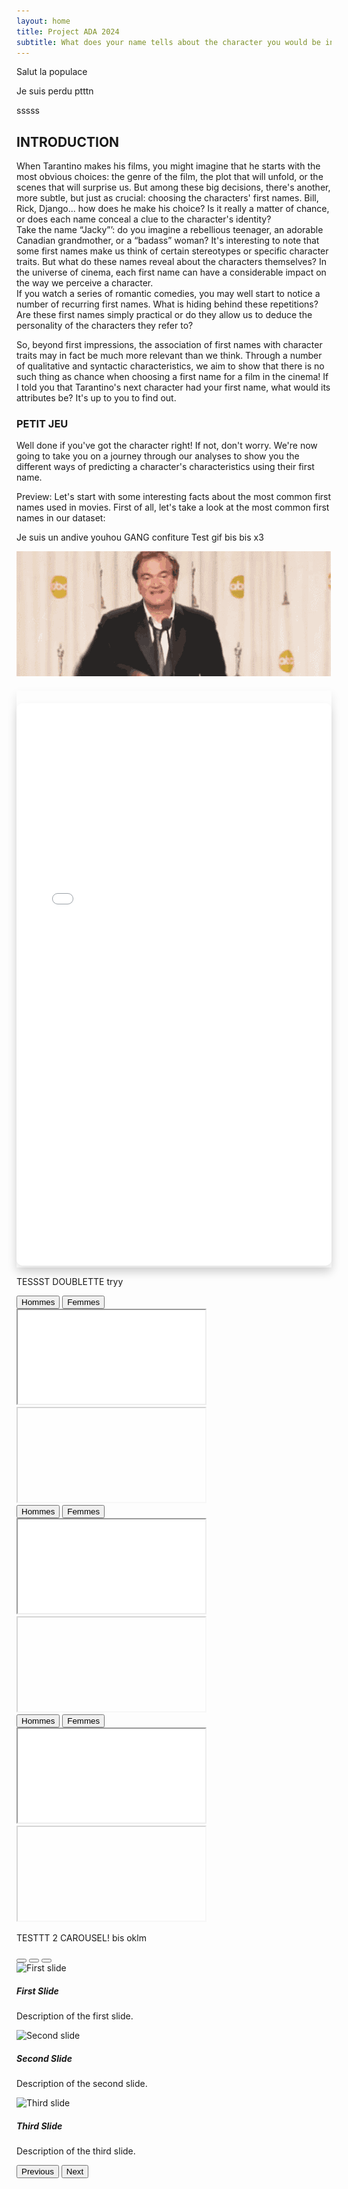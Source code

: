 ```yaml
---
layout: home
title: Project ADA 2024
subtitle: What does your name tells about the character you would be in the next Tarantino?
---
```


Salut la populace

Je suis perdu ptttn


sssss
## INTRODUCTION

When Tarantino makes his films, you might imagine that he starts with the most obvious choices: the genre of the film, the plot that will unfold, or the scenes that will surprise us. But among these big decisions, there's another, more subtle, but just as crucial: choosing the characters' first names. Bill, Rick, Django... how does he make his choice? Is it really a matter of chance, or does each name conceal a clue to the character's identity?  
Take the name “Jacky”’: do you imagine a rebellious teenager, an adorable Canadian grandmother, or a “badass” woman? It's interesting to note that some first names make us think of certain stereotypes or specific character traits. But what do these names reveal about the characters themselves? In the universe of cinema, each first name can have a considerable impact on the way we perceive a character.  
If you watch a series of romantic comedies, you may well start to notice a number of recurring first names. What is hiding behind these repetitions? Are these first names simply practical or do they allow us to deduce the personality of the characters they refer to?

So, beyond first impressions, the association of first names with character traits may in fact be much more relevant than we think. Through a number of qualitative and syntactic characteristics, we aim to show that there is no such thing as chance when choosing a first name for a film in the cinema! If I told you that Tarantino's next character had your first name, what would its attributes be? It's up to you to find out. 

### PETIT JEU

Well done if you've got the character right! If not, don't worry. We're now going to take you on a journey through our analyses to show you the different ways of predicting a character's characteristics using their first name.

Preview: Let's start with some interesting facts about the most common first names used in movies. First of all, let's take a look at the most common first names in our dataset:

Je suis un andive youhou
GANG confiture
Test gif bis bis x3

![Django](assets/img/quentin-tarantino-peace.gif)

<div style="box-shadow: 0px 8px 15px rgba(0, 0, 0, 0.1); margin-top: 20px;">
    <iframe src="{{ site.baseurl }}/assets/plots/sunburst_genre1000.html" width="100%" height="900" frameborder="0" style="border-radius: 10px; margin-top: 20px; box-shadow: 0px 8px 15px rgba(0, 0, 0, 0.1);"></iframe>
</div>

TESSST DOUBLETTE tryy

<!-- Premier groupe -->
<div class="tab-wrapper">
  <div class="tabs">
    <button class="tab-button active" data-target="plot-men-1">Hommes</button>
    <button class="tab-button" data-target="plot-women-1">Femmes</button>
  </div>
  <div class="tab-content">
    <div id="plot-men-1" class="plot-container" style="opacity: 1;">
      <iframe src="{{ site.baseurl }}/assets/plots/sunburst_genre1000_men.html" class="iframe-plot"></iframe>
    </div>
    <div id="plot-women-1" class="plot-container" style="opacity: 0.4;">
      <iframe src="{{ site.baseurl }}/assets/plots/sunburst_genre1000_women.html" class="iframe-plot"></iframe>
    </div>
  </div>
</div>

<!-- Deuxième groupe -->
<div class="tab-wrapper">
  <div class="tabs">
    <button class="tab-button active" data-target="plot-men-2">Hommes</button>
    <button class="tab-button" data-target="plot-women-2">Femmes</button>
  </div>
  <div class="tab-content">
    <div id="plot-men-2" class="plot-container" style="opacity: 1;">
      <iframe src="{{ site.baseurl }}/assets/plots/sunburst_genre1000_men.html" class="iframe-plot"></iframe>
    </div>
    <div id="plot-women-2" class="plot-container" style="opacity: 0.4;">
      <iframe src="{{ site.baseurl }}/assets/plots/sunburst_genre1000_women.html" class="iframe-plot"></iframe>
    </div>
  </div>
</div>

<!-- Troisième groupe -->
<div class="tab-wrapper">
  <div class="tabs">
    <button class="tab-button active" data-target="plot-men-3">Hommes</button>
    <button class="tab-button" data-target="plot-women-3">Femmes</button>
  </div>
  <div class="tab-content">
    <div id="plot-men-3" class="plot-container" style="opacity: 1;">
      <iframe src="{{ site.baseurl }}/assets/plots/sunburst_genre1000_men.html" class="iframe-plot"></iframe>
    </div>
    <div id="plot-women-3" class="plot-container" style="opacity: 0.4;">
      <iframe src="{{ site.baseurl }}/assets/plots/sunburst_genre1000_women.html" class="iframe-plot"></iframe>
    </div>
  </div>
</div>




TESTTT 2 CAROUSEL! bis oklm

<div id="carouselExampleIndicators" class="carousel slide" data-bs-ride="carousel">
  <!-- Indicateurs -->
  <div class="carousel-indicators">
    <button type="button" data-bs-target="#carouselExampleIndicators" data-bs-slide-to="0" class="active" aria-current="true" aria-label="Slide 1"></button>
    <button type="button" data-bs-target="#carouselExampleIndicators" data-bs-slide-to="1" aria-label="Slide 2"></button>
    <button type="button" data-bs-target="#carouselExampleIndicators" data-bs-slide-to="2" aria-label="Slide 3"></button>
  </div>

  <!-- Slides -->
  <div class="carousel-inner">
    <div class="carousel-item active">
      <img src="assets/img/crepe.jpg" class="d-block w-100" alt="First slide">
      <div class="carousel-caption d-none d-md-block">
        <h5>First Slide</h5>
        <p>Description of the first slide.</p>
      </div>
    </div>
    <div class="carousel-item">
      <img src="assets/img/404-southpark.jpg" class="d-block w-100" alt="Second slide">
      <div class="carousel-caption d-none d-md-block">
        <h5>Second Slide</h5>
        <p>Description of the second slide.</p>
      </div>
    </div>
    <div class="carousel-item">
      <img src="assets/img/crepe.jpg" class="d-block w-100" alt="Third slide">
      <div class="carousel-caption d-none d-md-block">
        <h5>Third Slide</h5>
        <p>Description of the third slide.</p>
      </div>
    </div>
  </div>

  <!-- Contrôles -->
  <button class="carousel-control-prev" type="button" data-bs-target="#carouselExampleIndicators" data-bs-slide="prev">
    <span class="carousel-control-prev-icon" aria-hidden="true"></span>
    <span class="visually-hidden">Previous</span>
  </button>
  <button class="carousel-control-next" type="button" data-bs-target="#carouselExampleIndicators" data-bs-slide="next">
    <span class="carousel-control-next-icon" aria-hidden="true"></span>
    <span class="visually-hidden">Next</span>
  </button>
</div>


